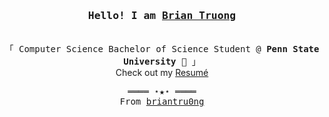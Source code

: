 <h3 align="center"><samp>Hello! I am <b><a rel="nofollow noopener noreferrer" target="_blank" href="https://briantru0ng.github.io/">Brian Truong</a></b></samp></h3><p align="center"><br>
  <samp>
    「 Computer Science Bachelor of Science Student @ <b>Penn State University</b> 🐾 」<br>
  </samp>
  </samp>
  Check out my <a rel="nofollow noopener noreferrer" target="_blank" href="https://kevinjycui.github.io/src/Kevin_Cui_Resume.pdf">Resumé</a><br>
  </samp>
</p>
<samp>
  <p align="center">
    ════ ⋆★⋆ ════<br>
    From <a href="https://github.com/briantru0ng/briantru0ng">briantru0ng</a>
  </p>
</samp>
